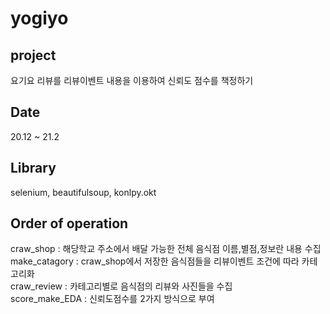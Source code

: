 # yogiyo

## project
요기요 리뷰를 리뷰이벤트 내용을 이용하여 신뢰도 점수를 책정하기

## Date
20.12 ~ 21.2

## Library
selenium, beautifulsoup, konlpy.okt

## Order of operation
craw_shop : 해당학교 주소에서 배달 가능한 전체 음식점 이름,별점,정보란  내용 수집  
make_catagory : craw_shop에서 저장한 음식점들을 리뷰이벤트 조건에 따라 카테고리화  
craw_review : 카테고리별로 음식점의 리뷰와 사진들을 수집  
score_make_EDA : 신뢰도점수를 2가지 방식으로 부여  
